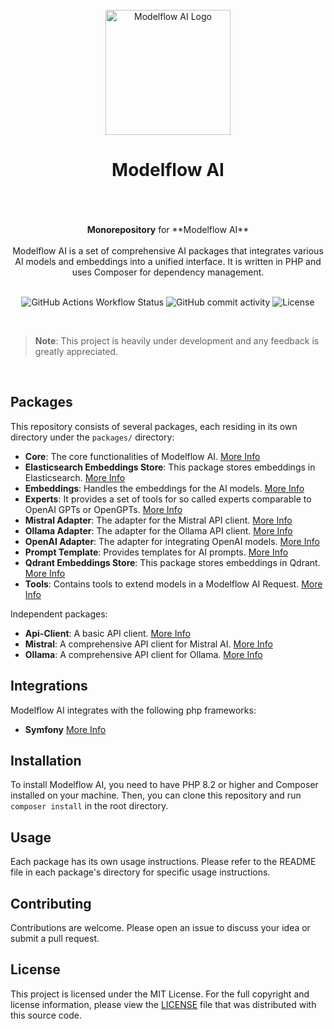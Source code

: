 <br/>
<div align="center">
 <img alt="Modelflow AI Logo" src="https://avatars.githubusercontent.com/u/152068817?s=768&amp;v=4" width="200" height="200">
</div>

<h1 align="center">
Modelflow AI<br/><br/>
</h1>

<br/>

<div align="center">
<strong>Monorepository</strong> for **Modelflow AI**
<br/><br/>
Modelflow AI is a set of comprehensive AI packages that integrates various AI models and embeddings into a unified
interface. It is written in PHP and uses Composer for dependency management.
<br/><br/>

![GitHub Actions Workflow Status](https://img.shields.io/github/actions/workflow/status/modelflow-ai/.github/quality-assurance.yml) ![GitHub commit activity](https://img.shields.io/github/commit-activity/t/modelflow-ai/.github) ![License](https://img.shields.io/github/license/modelflow-ai/modelflow-ai)

</div>

<br/>

> **Note**:
> This project is heavily under development and any feedback is greatly appreciated.

<br/>

## Packages

This repository consists of several packages, each residing in its own directory under the `packages/` directory:

- **Core**: The core functionalities of Modelflow AI. [More Info](https://github.com/modelflow-ai/core)
- **Elasticsearch Embeddings Store**: This package stores embeddings in Elasticsearch. [More Info](https://github.com/modelflow-ai/elasticsearch-embeddings-store)
- **Embeddings**: Handles the embeddings for the AI models. [More Info](https://github.com/modelflow-ai/embeddings)
- **Experts**: It provides a set of tools for so called experts comparable to OpenAI GPTs or OpenGPTs. [More Info](https://github.com/modelflow-ai/experts)
- **Mistral Adapter**: The adapter for the Mistral API client. [More Info](https://github.com/modelflow-ai/mistral-adapter)
- **Ollama Adapter**: The adapter for the Ollama API client. [More Info](https://github.com/modelflow-ai/ollama-adapter)
- **OpenAI Adapter**: The adapter for integrating OpenAI models. [More Info](https://github.com/modelflow-ai/openai-adapter)
- **Prompt Template**: Provides templates for AI prompts. [More Info](https://github.com/modelflow-ai/prompt-template)
- **Qdrant Embeddings Store**: This package stores embeddings in Qdrant. [More Info](https://github.com/modelflow-ai/qdrant-embeddings-store)
- **Tools**: Contains tools to extend models in a Modelflow AI Request. [More Info](https://github.com/modelflow-ai/tools)

Independent packages:

- **Api-Client**: A basic API client. [More Info](https://github.com/modelflow-ai/api-client)
- **Mistral**: A comprehensive API client for Mistral AI. [More Info](https://github.com/modelflow-ai/mistral)
- **Ollama**: A comprehensive API client for Ollama. [More Info](https://github.com/modelflow-ai/ollama)

## Integrations

Modelflow AI integrates with the following php frameworks:

- **Symfony** [More Info](https://github.com/modelflow-ai/symfony-bundle)

## Installation

To install Modelflow AI, you need to have PHP 8.2 or higher and Composer installed on your machine. Then, you can clone
this repository and run `composer install` in the root directory.

## Usage

Each package has its own usage instructions. Please refer to the README file in each package's directory for specific
usage instructions.

## Contributing

Contributions are welcome. Please open an issue to discuss your idea or submit a pull request.

## License

This project is licensed under the MIT License. For the full copyright and license information, please view the
[LICENSE](LICENSE) file that was distributed with this source code.
